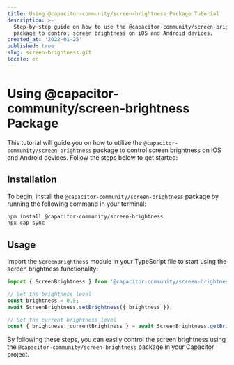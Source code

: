 ```yaml
---
title: Using @capacitor-community/screen-brightness Package Tutorial
description: >-
  Step-by-step guide on how to use the @capacitor-community/screen-brightness
  package to control screen brightness on iOS and Android devices.
created_at: '2022-01-25'
published: true
slug: screen-brightness.git
locale: en
---
```


# Using @capacitor-community/screen-brightness Package

This tutorial will guide you on how to utilize the `@capacitor-community/screen-brightness` package to control screen brightness on iOS and Android devices. Follow the steps below to get started:

## Installation

To begin, install the `@capacitor-community/screen-brightness` package by running the following command in your terminal:

```bash
npm install @capacitor-community/screen-brightness
npx cap sync
```

## Usage

Import the `ScreenBrightness` module in your TypeScript file to start using the screen brightness functionality:

```typescript
import { ScreenBrightness } from '@capacitor-community/screen-brightness';

// Set the brightness level
const brightness = 0.5;
await ScreenBrightness.setBrightness({ brightness });

// Get the current brightness level
const { brightness: currentBrightness } = await ScreenBrightness.getBrightness();
```

By following these steps, you can easily control the screen brightness using the `@capacitor-community/screen-brightness` package in your Capacitor project.
